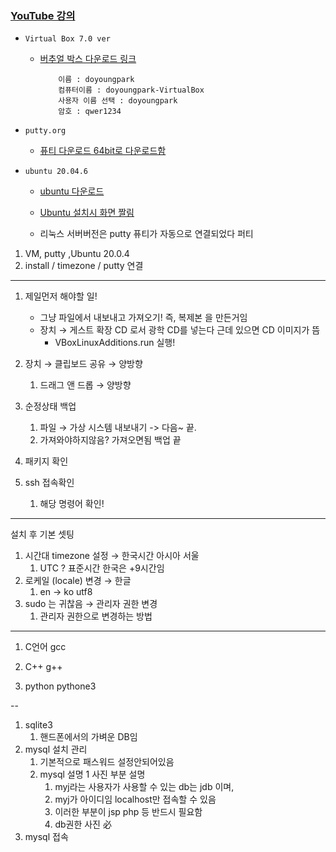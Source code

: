 ### [YouTube 강의](https://www.youtube.com/watch?v=be92uBsbN4A&list=PLSxm-MRGlRArFAwx-fNkKYC8IlW39Psyq)

- `Virtual Box 7.0 ver`

  - [버추얼 박스 다운로드 링크](https://www.virtualbox.org/wiki/Downloads)

    ```
        이름 : doyoungpark
        컴퓨터이름 : doyoungpark-VirtualBox
        사용자 이름 선택 : doyoungpark
        암호 : qwer1234
    ```

- `putty.org`

  - [퓨티 다운로드 64bit로 다운로드함](https://www.chiark.greenend.org.uk/~sgtatham/putty/latest.html)

- `ubuntu 20.04.6`

  - [ubuntu 다운로드](https://releases.ubuntu.com/20.04.6/?_ga=2.238159104.166943971.1696328265-693632683.1696328265)

  - [Ubuntu 설치시 화면 짤림](https://youtube.com/shorts/v17nMtAQDOQ?si=TsIyeQq5lJjpBt5g)
  - 리눅스 서버버전은 putty 퓨티가 자동으로 연결되었다 퍼티

1. VM, putty ,Ubuntu 20.0.4
2. install / timezone / putty 연결

---

1. 제일먼저 해야할 일!

   - 그냥 파일에서 내보내고 가져오기! 즉, 복제본 을 만든거임
   - 장치 → 게스트 확장 CD 로서 광학 CD를 넣는다 근데 있으면 CD 이미지가 뜸
     - VBoxLinuxAdditions.run 실행!

2. 장치 → 클립보드 공유 → 양방향

   1. 드래그 앤 드롭 → 양방향

3. 순정상태 백업
   1. 파일 → 가상 시스템 내보내기 -> 다음~ 끝.
   2. 가져와야하지않음? 가져오면됨 백업 끝
4. 패키지 확인
5. ssh 접속확인
   1. 해당 명령어 확인!

---

설치 후 기본 셋팅

1. 시간대 timezone 설정 → 한국시간 아시아 서울
   1. UTC ? 표준시간 한국은 +9시간임
2. 로케일 (locale) 변경 → 한글
   1. en -> ko utf8
3. sudo 는 귀찮음 → 관리자 권한 변경
   1. 관리자 권한으로 변경하는 방법

---

1. C언어 gcc

2. C++ g++

3. python pythone3

--

1.  sqlite3
    1.  핸드폰에서의 가벼운 DB임
2.  mysql 설치 관리
    1.  기본적으로 패스워드 설정안되어있음
    2.  mysql 설명 1 사진 부분 설명
        1.  myj라는 사용자가 사용할 수 있는 db는 jdb 이며,
        2.  myj가 아이디임 localhost만 접속할 수 있음
        3.  이러한 부분이 jsp php 등 반드시 필요함
        4.  db권한 사진 必
3.  mysql 접속
